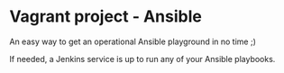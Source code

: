 # Vagrant project - Ansible

An easy way to get an operational Ansible playground in no time ;)

If needed, a Jenkins service is up to run any of your Ansible playbooks.
